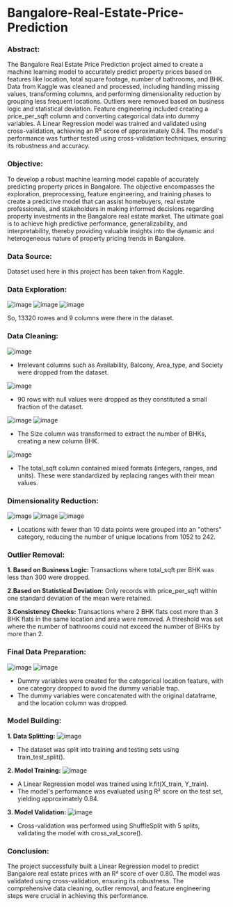 # Bangalore-Real-Estate-Price-Prediction
### Abstract:
The Bangalore Real Estate Price Prediction project aimed to create a machine learning model to accurately predict property prices based on features like location, total square footage, number of bathrooms, and BHK. Data from Kaggle was cleaned and processed, including handling missing values, transforming columns, and performing dimensionality reduction by grouping less frequent locations. Outliers were removed based on business logic and statistical deviation. Feature engineering included creating a price_per_sqft column and converting categorical data into dummy variables. A Linear Regression model was trained and validated using cross-validation, achieving an R² score of approximately 0.84. The model's performance was further tested using cross-validation techniques, ensuring its robustness and accuracy.

### Objective:
To develop a robust machine learning model capable of accurately predicting property prices in Bangalore. The objective encompasses the exploration, preprocessing, feature engineering, and training phases to create a predictive model that can assist homebuyers, real estate professionals, and stakeholders in making informed decisions regarding property investments in the Bangalore real estate market. The ultimate goal is to achieve high predictive performance, generalizability, and interpretability, thereby providing valuable insights into the dynamic and heterogeneous nature of property pricing trends in Bangalore.

### Data Source:
Dataset used here in this project has been taken from Kaggle.

### Data Exploration:
![image](https://github.com/user-attachments/assets/3f671f06-bf5e-4852-a11f-cd314fff508a)
![image](https://github.com/user-attachments/assets/24f6ed18-f8c0-4f0e-8784-01ecf05efac5)
![image](https://github.com/user-attachments/assets/39518991-3204-4a88-a274-d5bb1f086347)

So, 13320 rowes and 9 columns were there in the dataset.

### Data Cleaning:
![image](https://github.com/user-attachments/assets/cf07da34-656a-4bfb-935e-51094a81e2f2)
* Irrelevant columns such as Availability, Balcony, Area_type, and Society were dropped from the dataset.

![image](https://github.com/user-attachments/assets/4f935d45-79e7-4f8e-b2ba-a03b9c934d27)
* 90 rows with null values were dropped as they constituted a small fraction of the dataset.

![image](https://github.com/user-attachments/assets/2275d748-2e9e-4db9-b64c-75b92e708bfe)
![image](https://github.com/user-attachments/assets/14fd5e02-739b-4e12-a67e-baa154b03c91)
* The Size column was transformed to extract the number of BHKs, creating a new column BHK.

![image](https://github.com/user-attachments/assets/0e164370-7f5d-4b65-9ced-4b5d34af921c)
* The total_sqft column contained mixed formats (integers, ranges, and units). These were standardized by replacing ranges with their mean values.

### Dimensionality Reduction:

![image](https://github.com/user-attachments/assets/82a442fd-5ac3-4cf2-bc2b-20f6dc4bd6e4)
![image](https://github.com/user-attachments/assets/f9c1c778-e993-4d23-bd1c-eccceaddf867)
![image](https://github.com/user-attachments/assets/7e94b4c3-a6e5-456b-9271-4f6f4afd1e76)
* Locations with fewer than 10 data points were grouped into an "others" category, reducing the number of unique locations from 1052 to 242.

### Outlier Removal:

**1. Based on Business Logic:**
Transactions where total_sqft per BHK was less than 300 were dropped.

**2.Based on Statistical Deviation:**
Only records with price_per_sqft within one standard deviation of the mean were retained.

**3.Consistency Checks:**
Transactions where 2 BHK flats cost more than 3 BHK flats in the same location and area were removed.
A threshold was set where the number of bathrooms could not exceed the number of BHKs by more than 2.

### Final Data Preparation:
![image](https://github.com/user-attachments/assets/e463a5cf-3958-4a50-a3a4-b5ac2aa13863)
![image](https://github.com/user-attachments/assets/3d2f9f2a-e260-4f8a-8cb8-087e9a46b1d8)

* Dummy variables were created for the categorical location feature, with one category dropped to avoid the dummy variable trap.
* The dummy variables were concatenated with the original dataframe, and the location column was dropped.

### Model Building:
**1. Data Splitting:**
![image](https://github.com/user-attachments/assets/6a5bcb73-9745-4e13-8404-543d8c05b13c)

* The dataset was split into training and testing sets using train_test_split().

**2. Model Training:**
![image](https://github.com/user-attachments/assets/8b682244-5b8b-4388-b68e-8f0e7cf415a6)

* A Linear Regression model was trained using lr.fit(X_train, Y_train).
* The model's performance was evaluated using R² score on the test set, yielding approximately 0.84.

**3. Model Validation:**
![image](https://github.com/user-attachments/assets/48babc9a-299e-4485-936d-9a4a11900dff)

* Cross-validation was performed using ShuffleSplit with 5 splits, validating the model with cross_val_score().

### Conclusion:
The project successfully built a Linear Regression model to predict Bangalore real estate prices with an R² score of over 0.80. The model was validated using cross-validation, ensuring its robustness. The comprehensive data cleaning, outlier removal, and feature engineering steps were crucial in achieving this performance.




















